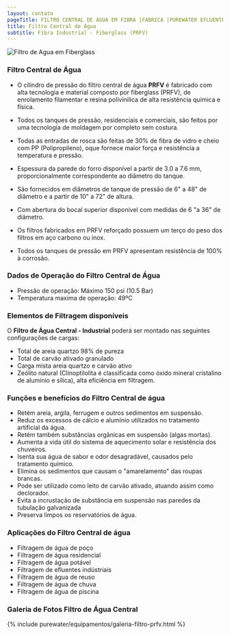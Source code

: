 ```yaml
---
layout: contato
pageTitle: FILTRO CENTRAL DE ÁGUA EM FIBRA |FABRICA |PUREWATER EFLUENTES
title: Filtro Central de Água 
subtitle: Fibra Industrial - Fiberglass (PRFV)
---
```


<img class="img-responsive pull-right" style="max-width: 52%;" src="../../website/images/cyber_tank.jpg" alt="Filtro de Agua em Fiberglass">

### Filtro Central de Água

- O cilindro de pressão do filtro central de água **PRFV** é fabricado com alta tecnologia e material composto por fiberglass (PRFV), de enrolamento filamentar e resina polivinilica de alta resistência química e física.

- Todos os tanques de pressão, residenciais e comerciais, são feitos por uma tecnologia de moldagem por completo sem costura.

- Todas as entradas de rosca são feitas de 30% de fibra de vidro e cheio com PP (Polipropileno), oque fornece maior força e resistência a temperatura e pressão.

- Espessura da parede do forro disponível a partir de 3.0 a 7.6 mm, proporcionalmente correspondente ao diâmetro do tanque.

- São fornecidos em diâmetros de tanque de pressão de 6" a 48" de diâmetro e a partir de 10" a 72" de altura.

- Com abertura do bocal superior disponível com medidas de 6 "a 36" de diâmetro.

- Os filtros fabricados em PRFV reforçado possuem um terço do peso dos filtros em aço carbono ou inox.

- Todos os tanques de pressão em PRFV apresentam resistência de 100% à corrosão.

### Dados de Operação do Filtro Central de Água

- Pressão de operação: Máximo 150 psi (10.5 Bar)
- Temperatura maxima de operação: 49ºC

### Elementos de Filtragem disponíveis

O **Filtro de Água Central - Industrial** poderá ser montado nas seguintes configurações de cargas:

- Total de areia quartzo 98% de pureza
- Total de carvão ativado granulado
- Carga mista areia quartzo e carvão ativo
- Zeólito natural (Clinoptilolita é classificada como óxido mineral cristalino de alumínio e sílica), alta eficiência em filtragem.

### Funções e benefícios do Filtro Central de água

- Retém areia, argila, ferrugem e outros sedimentos em suspensão.
- Reduz os excessos de cálcio e alumínio utilizados no tratamento artificial da água.
- Retém também substâncias orgânicas em suspensão (algas mortas).
- Aumenta a vida útil do sistema de aquecimento solar e resistência dos chuveiros.
- Isenta sua água de sabor e odor desagradável, causados pelo tratamento químico.
- Elimina os sedimentos que causam o "amarelamento" das roupas brancas.
- Pode ser utilizado como leito de carvão ativado, atuando assim como declorador.
- Evita a incrustação de substância em suspensão nas paredes da tubulação galvanizada
- Preserva limpos os reservatórios de água.

### Aplicações do Filtro Central de água

- Filtragem de água de poço
- Filtragem de água residencial
- Filtragem de água potável
- Filtragem de efluentes indústriais
- Filtragem de água de reuso
- Filtragem de água de chuva
- Filtragem de água de piscina

### Galeria de Fotos Filtro de Água Central

{% include purewater/equipamentos/galeria-filtro-prfv.html %}



